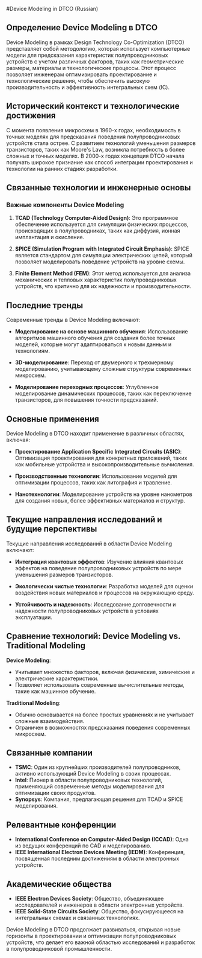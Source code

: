 #Device Modeling in DTCO (Russian)

## Определение Device Modeling в DTCO

Device Modeling в рамках Design Technology Co-Optimization (DTCO) представляет собой методологию, которая использует компьютерные модели для предсказания характеристик полупроводниковых устройств с учетом различных факторов, таких как геометрические размеры, материалы и технологические процессы. Этот процесс позволяет инженерам оптимизировать проектирование и технологические решения, чтобы обеспечить высокую производительность и эффективность интегральных схем (IC).

## Исторический контекст и технологические достижения

С момента появления микросхем в 1960-х годах, необходимость в точных моделях для предсказания поведения полупроводниковых устройств стала острее. С развитием технологий уменьшения размеров транзисторов, таких как Moore's Law, возникла потребность в более сложных и точных моделях. В 2000-х годах концепция DTCO начала получать широкое признание как способ интеграции проектирования и технологии на ранних стадиях разработки.

## Связанные технологии и инженерные основы

### Важные компоненты Device Modeling

1. **TCAD (Technology Computer-Aided Design)**: Это программное обеспечение используется для симуляции физических процессов, происходящих в полупроводниках, таких как диффузия, ионная имплантация и окисление.
   
2. **SPICE (Simulation Program with Integrated Circuit Emphasis)**: SPICE является стандартом для симуляции электрических цепей, который позволяет моделировать поведение устройств на уровне схемы.

3. **Finite Element Method (FEM)**: Этот метод используется для анализа механических и тепловых характеристик полупроводниковых устройств, что критично для их надежности и производительности.

## Последние тренды

Современные тренды в Device Modeling включают:

- **Моделирование на основе машинного обучения**: Использование алгоритмов машинного обучения для создания более точных моделей, которые могут адаптироваться к новым данным и технологиям.
  
- **3D-моделирование**: Переход от двумерного к трехмерному моделированию, учитывающему сложные структуры современных микросхем.

- **Моделирование переходных процессов**: Углубленное моделирование динамических процессов, таких как переключение транзисторов, для повышения точности предсказаний.

## Основные применения

Device Modeling в DTCO находит применение в различных областях, включая:

- **Проектирование Application Specific Integrated Circuits (ASIC)**: Оптимизация проектирования для конкретных приложений, таких как мобильные устройства и высокопроизводительные вычисления.

- **Производственные технологии**: Использование моделей для оптимизации процессов, таких как литография и травление.

- **Нанотехнологии**: Моделирование устройств на уровне нанометров для создания новых, более эффективных материалов и структур.

## Текущие направления исследований и будущие перспективы

Текущие направления исследований в области Device Modeling включают:

- **Интеграция квантовых эффектов**: Изучение влияния квантовых эффектов на поведение полупроводниковых устройств по мере уменьшения размеров транзисторов.

- **Экологически чистые технологии**: Разработка моделей для оценки воздействия новых материалов и процессов на окружающую среду.

- **Устойчивость и надежность**: Исследование долговечности и надежности полупроводниковых устройств в условиях эксплуатации.

## Сравнение технологий: Device Modeling vs. Traditional Modeling

**Device Modeling**:
- Учитывает множество факторов, включая физические, химические и электрические характеристики.
- Позволяет использовать современные вычислительные методы, такие как машинное обучение.

**Traditional Modeling**:
- Обычно основывается на более простых уравнениях и не учитывает сложные взаимодействия.
- Ограничен в возможностях предсказания поведения современных микросхем.

## Связанные компании

- **TSMC**: Один из крупнейших производителей полупроводников, активно использующий Device Modeling в своих процессах.
- **Intel**: Пионер в области полупроводниковых технологий, применяющий современные методы моделирования для оптимизации своих продуктов.
- **Synopsys**: Компания, предлагающая решения для TCAD и SPICE моделирования.

## Релевантные конференции

- **International Conference on Computer-Aided Design (ICCAD)**: Одна из ведущих конференций по CAD и моделированию.
- **IEEE International Electron Devices Meeting (IEDM)**: Конференция, посвященная последним достижениям в области электронных устройств.

## Академические общества

- **IEEE Electron Devices Society**: Общество, объединяющее исследователей и инженеров в области электронных устройств.
- **IEEE Solid-State Circuits Society**: Общество, фокусирующееся на интегральных схемах и связанных технологиях.

Device Modeling в DTCO продолжает развиваться, открывая новые горизонты в проектировании и оптимизации полупроводниковых устройств, что делает его важной областью исследований и разработок в полупроводниковой промышленности.